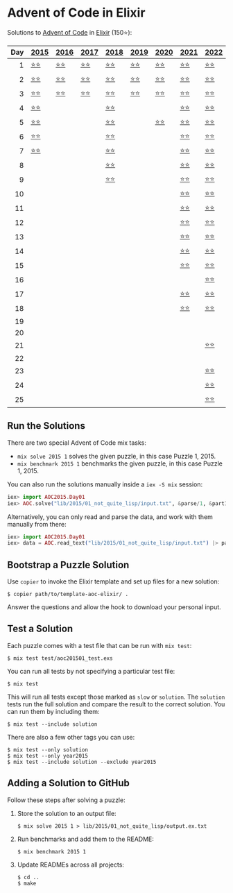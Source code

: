 # Advent of Code in Elixir

Solutions to [Advent of Code](https://adventofcode.com/) in [Elixir](https://elixir-lang.org/) (150⭐):

|   Day | [2015](lib/2015)                                           | [2016](lib/2016)                             | [2017](lib/2017)                        | [2018](lib/2018)                                | [2019](lib/2019)                                       | [2020](lib/2020)                        | [2021](lib/2021)                            | [2022](lib/2022)                            | [2023](lib/2023)                       |
|------:|:-----------------------------------------------------------|:---------------------------------------------|:----------------------------------------|:------------------------------------------------|:-------------------------------------------------------|:----------------------------------------|:--------------------------------------------|:--------------------------------------------|:---------------------------------------|
|     1 | [⭐⭐](lib/2015/01_not_quite_lisp)                         | [⭐⭐](lib/2016/01_no_time_for_a_taxicab)    | [⭐⭐](lib/2017/01_inverse_captcha)     | [⭐⭐](lib/2018/01_chronal_calibration)         | [⭐⭐](lib/2019/01_the_tyranny_of_the_rocket_equation) | [⭐⭐](lib/2020/01_report_repair)       | [⭐⭐](lib/2021/01_sonar_sweep)             | [⭐⭐](lib/2022/01_calorie_counting)        | [⭐⭐](lib/2023/01_trebuchet)          |
|     2 | [⭐⭐](lib/2015/02_i_was_told_there_would_be_no_math)      | [⭐⭐](lib/2016/02_bathroom_security)        | [⭐⭐](lib/2017/02_corruption_checksum) | [⭐⭐](lib/2018/02_inventory_management_system) | [⭐⭐](lib/2019/02_1202_program_alarm)                 | [⭐⭐](lib/2020/02_password_philosophy) | [⭐⭐](lib/2021/02_dive)                    | [⭐⭐](lib/2022/02_rock_paper_scissors)     | [⭐⭐](lib/2023/02_cube_conundrum)     |
|     3 | [⭐⭐](lib/2015/03_perfectly_spherical_houses_in_a_vacuum) | [⭐⭐](lib/2016/03_squares_with_three_sides) | [⭐⭐](lib/2017/03_spiral_memory)       | [⭐⭐](lib/2018/03_no_matter_how_you_slice_it)  | [⭐⭐](lib/2019/03_crossed_wires)                      | [⭐⭐](lib/2020/03_toboggan_trajectory) | [⭐⭐](lib/2021/03_binary_diagnostic)       | [⭐⭐](lib/2022/03_rucksack_reorganization) |                                        |
|     4 | [⭐⭐](lib/2015/04_the_ideal_stocking_stuffer)             |                                              |                                         | [⭐⭐](lib/2018/04_repose_record)               |                                                        |                                         | [⭐⭐](lib/2021/04_giant_squid)             | [⭐⭐](lib/2022/04_camp_cleanup)            | [⭐⭐](lib/2023/04_scratchcards)       |
|     5 | [⭐⭐](lib/2015/05_doesnt_he_have_intern-elves_for_this)   |                                              |                                         | [⭐⭐](lib/2018/05_alchemical_reduction)        |                                                        | [⭐⭐](lib/2020/05_binary_boarding)     | [⭐⭐](lib/2021/05_hydrothermal_venture)    | [⭐⭐](lib/2022/05_supply_stacks)           |                                        |
|     6 | [⭐⭐](lib/2015/06_probably_a_fire_hazard)                 |                                              |                                         | [⭐⭐](lib/2018/06_chronal_coordinates)         |                                                        |                                         | [⭐⭐](lib/2021/06_lanternfish)             | [⭐⭐](lib/2022/06_tuning_trouble)          | [⭐⭐](lib/2023/06_wait_for_it)        |
|     7 | [⭐⭐](lib/2015/07_some_assembly_required)                 |                                              |                                         | [⭐⭐](lib/2018/07_the_sum_of_its_parts)        |                                                        |                                         | [⭐⭐](lib/2021/07_the_treachery_of_whales) | [⭐⭐](lib/2022/07_no_space_left_on_device) | [⭐⭐](lib/2023/07_camel_cards)        |
|     8 |                                                            |                                              |                                         | [⭐⭐](lib/2018/08_memory_maneuver)             |                                                        |                                         | [⭐⭐](lib/2021/08_seven_segment_search)    | [⭐⭐](lib/2022/08_treetop_tree_house)      | [⭐⭐](lib/2023/08_haunted_wasteland)  |
|     9 |                                                            |                                              |                                         | [⭐⭐](lib/2018/09_marble_mania)                |                                                        |                                         | [⭐⭐](lib/2021/09_smoke_basin)             | [⭐⭐](lib/2022/09_rope_bridge)             | [⭐⭐](lib/2023/09_mirage_maintenance) |
|    10 |                                                            |                                              |                                         |                                                 |                                                        |                                         | [⭐⭐](lib/2021/10_syntax_scoring)          | [⭐⭐](lib/2022/10_cathode-ray_tube)        |                                        |
|    11 |                                                            |                                              |                                         |                                                 |                                                        |                                         | [⭐⭐](lib/2021/11_dumbo_octopus)           | [⭐⭐](lib/2022/11_monkey_in_the_middle)    |                                        |
|    12 |                                                            |                                              |                                         |                                                 |                                                        |                                         | [⭐⭐](lib/2021/12_passage_pathing)         | [⭐⭐](lib/2022/12_hill_climbing_algorithm) |                                        |
|    13 |                                                            |                                              |                                         |                                                 |                                                        |                                         | [⭐⭐](lib/2021/13_transparent_origami)     | [⭐⭐](lib/2022/13_distress_signal)         |                                        |
|    14 |                                                            |                                              |                                         |                                                 |                                                        |                                         | [⭐⭐](lib/2021/14_extended_polymerization) | [⭐⭐](lib/2022/14_regolith_reservoir)      |                                        |
|    15 |                                                            |                                              |                                         |                                                 |                                                        |                                         | [⭐⭐](lib/2021/15_chiton)                  | [⭐⭐](lib/2022/15_beacon_exclusion_zone)   |                                        |
|    16 |                                                            |                                              |                                         |                                                 |                                                        |                                         |                                             | [⭐⭐](lib/2022/16_proboscidea_volcanium)   |                                        |
|    17 |                                                            |                                              |                                         |                                                 |                                                        |                                         | [⭐⭐](lib/2021/17_trick_shot)              | [⭐⭐](lib/2022/17_pyroclastic_flow)        |                                        |
|    18 |                                                            |                                              |                                         |                                                 |                                                        |                                         | [⭐⭐](lib/2021/18_snailfish)               | [⭐⭐](lib/2022/18_boiling_boulders)        |                                        |
|    19 |                                                            |                                              |                                         |                                                 |                                                        |                                         |                                             |                                             |                                        |
|    20 |                                                            |                                              |                                         |                                                 |                                                        |                                         |                                             |                                             |                                        |
|    21 |                                                            |                                              |                                         |                                                 |                                                        |                                         |                                             | [⭐⭐](lib/2022/21_monkey_math)             |                                        |
|    22 |                                                            |                                              |                                         |                                                 |                                                        |                                         |                                             |                                             |                                        |
|    23 |                                                            |                                              |                                         |                                                 |                                                        |                                         |                                             | [⭐⭐](lib/2022/23_unstable_diffusion)      |                                        |
|    24 |                                                            |                                              |                                         |                                                 |                                                        |                                         |                                             | [⭐⭐](lib/2022/24_blizzard_basin)          |                                        |
|    25 |                                                            |                                              |                                         |                                                 |                                                        |                                         |                                             | [⭐⭐](lib/2022/25_full_of_hot_air)         |                                        |

## Run the Solutions

There are two special Advent of Code mix tasks:

- `mix solve 2015 1` solves the given puzzle, in this case Puzzle 1, 2015.
- `mix benchmark 2015 1` benchmarks the given puzzle, in this case Puzzle 1, 2015.

You can also run the solutions manually inside a `iex -S mix` session:

```elixir
iex> import AOC2015.Day01
iex> AOC.solve("lib/2015/01_not_quite_lisp/input.txt", &parse/1, &part1/1, &part2/1)
```

Alternatively, you can only read and parse the data, and work with them manually from there:

```elixir
iex> import AOC2015.Day01
iex> data = AOC.read_text("lib/2015/01_not_quite_lisp/input.txt") |> parse()
```

## Bootstrap a Puzzle Solution

Use `copier` to invoke the Elixir template and set up files for a new solution:

```console
$ copier path/to/template-aoc-elixir/ .
```

Answer the questions and allow the hook to download your personal input.


## Test a Solution

Each puzzle comes with a test file that can be run with `mix test`:

```console
$ mix test test/aoc201501_test.exs
```

You can run all tests by not specifying a particular test file:

```console
$ mix test
```

This will run all tests except those marked as `slow` or `solution`. The
`solution` tests run the full solution and compare the result to the correct
solution. You can run them by including them:

```console
$ mix test --include solution
```

There are also a few other tags you can use:

```console
$ mix test --only solution
$ mix test --only year2015
$ mix test --include solution --exclude year2015
```


## Adding a Solution to GitHub

Follow these steps after solving a puzzle:

1. Store the solution to an output file:

    ```console
    $ mix solve 2015 1 > lib/2015/01_not_quite_lisp/output.ex.txt
    ```

2. Run benchmarks and add them to the README:

    ```console
    $ mix benchmark 2015 1
    ```

3. Update READMEs across all projects:

    ```console
    $ cd ..
    $ make
    ```
